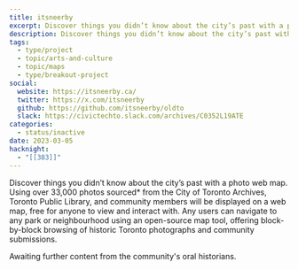 ```yaml
---
title: itsneerby
excerpt: Discover things you didn’t know about the city’s past with a photo web map.
description: Discover things you didn’t know about the city’s past with a photo web map. Using over 33,000 photos sourced* from the City of Toronto Archives, Toronto Public Library, and community members will be displayed on a web map, free for anyone to view and interact with. Any users can navigate to any park or neighbourhood using an open-source map tool, offering block-by-block browsing of historic Toronto photographs and community submissions.
tags:
  - type/project
  - topic/arts-and-culture
  - topic/maps
  - type/breakout-project
social:
  website: https://itsneerby.ca/
  twitter: https://x.com/itsneerby
  github: https://github.com/itsneerby/oldto
  slack: https://civictechto.slack.com/archives/C0352L19ATE
categories:
  - status/inactive
date: 2023-03-05
hacknight:
  - "[[383]]"
---
```

Discover things you didn’t know about the city’s past with a photo web map. Using over 33,000 photos sourced* from the City of Toronto Archives, Toronto Public Library, and community members will be displayed on a web map, free for anyone to view and interact with. Any users can navigate to any park or neighbourhood using an open-source map tool, offering block-by-block browsing of historic Toronto photographs and community submissions.

Awaiting further content from the community's oral historians.